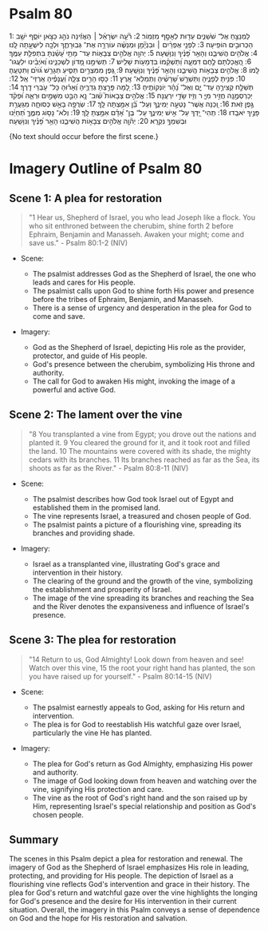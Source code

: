 # Psalm 80
1: לַמְנַצֵּ֥חַ אֶל־ שֹׁשַׁנִּ֑ים עֵד֖וּת לְאָסָ֣ף מִזְמֽוֹר׃
2: רֹ֘עֵ֤ה יִשְׂרָאֵ֨ל ׀ הַאֲזִ֗ינָה נֹהֵ֣ג כַּצֹּ֣אן יוֹסֵ֑ף יֹשֵׁ֖ב הַכְּרוּבִ֣ים הוֹפִֽיעָה׃
3: לִפְנֵ֤י אֶפְרַ֨יִם ׀ וּבִנְיָ֘מִ֤ן וּמְנַשֶּׁ֗ה עוֹרְרָ֥ה אֶת־ גְּבֽוּרָתֶ֑ךָ וּלְכָ֖ה לִישֻׁעָ֣תָה לָּֽנוּ׃
4: אֱלֹהִ֥ים הֲשִׁיבֵ֑נוּ וְהָאֵ֥ר פָּ֝נֶ֗יךָ וְנִוָּשֵֽׁעָה׃
5: יְהוָ֣ה אֱלֹהִ֣ים צְבָא֑וֹת עַד־ מָתַ֥י עָ֝שַׁ֗נְתָּ בִּתְפִלַּ֥ת עַמֶּֽךָ׃
6: הֶ֭אֱכַלְתָּם לֶ֣חֶם דִּמְעָ֑ה וַ֝תַּשְׁקֵ֗מוֹ בִּדְמָע֥וֹת שָׁלִֽישׁ׃
7: תְּשִׂימֵ֣נוּ מָ֭דוֹן לִשְׁכֵנֵ֑ינוּ וְ֝אֹיְבֵ֗ינוּ יִלְעֲגוּ־ לָֽמוֹ׃
8: אֱלֹהִ֣ים צְבָא֣וֹת הֲשִׁיבֵ֑נוּ וְהָאֵ֥ר פָּ֝נֶ֗יךָ וְנִוָּשֵֽׁעָה׃
9: גֶּ֭פֶן מִמִּצְרַ֣יִם תַּסִּ֑יעַ תְּגָרֵ֥שׁ גּ֝וֹיִ֗ם וַתִּטָּעֶֽהָ׃
10: פִּנִּ֥יתָ לְפָנֶ֑יהָ וַתַּשְׁרֵ֥שׁ שָׁ֝רָשֶׁ֗יהָ וַתְּמַלֵּא־ אָֽרֶץ׃
11: כָּסּ֣וּ הָרִ֣ים צִלָּ֑הּ וַ֝עֲנָפֶ֗יהָ אַֽרְזֵי־ אֵֽל׃
12: תְּשַׁלַּ֣ח קְצִירֶ֣הָ עַד־ יָ֑ם וְאֶל־ נָ֝הָ֗ר יֽוֹנְקוֹתֶֽיהָ׃
13: לָ֭מָּה פָּרַ֣צְתָּ גְדֵרֶ֑יהָ וְ֝אָר֗וּהָ כָּל־ עֹ֥בְרֵי דָֽרֶךְ׃
14: יְכַרְסְמֶ֣נָּֽה חֲזִ֣יר מִיָּ֑ ר וְזִ֖יז שָׂדַ֣י יִרְעֶֽנָּה׃
15: אֱלֹהִ֣ים צְבָאוֹת֮ שֽׁ֫וּב־ נָ֥א הַבֵּ֣ט מִשָּׁמַ֣יִם וּרְאֵ֑ה וּ֝פְקֹ֗ד גֶּ֣פֶן זֹֽאת׃
16: וְ֭כַנָּה אֲשֶׁר־ נָטְעָ֣ה יְמִינֶ֑ךָ וְעַל־ בֵּ֝֗ן אִמַּ֥צְתָּה לָּֽךְ׃
17: שְׂרֻפָ֣ה בָאֵ֣שׁ כְּסוּחָ֑ה מִגַּעֲרַ֖ת פָּנֶ֣יךָ יֹאבֵֽדוּ׃
18: תְּֽהִי־ יָ֭דְךָ עַל־ אִ֣ישׁ יְמִינֶ֑ךָ עַל־ בֶּן־ אָ֝דָ֗ם אִמַּ֥צְתָּ לָּֽךְ׃
19: וְלֹא־ נָס֥וֹג מִמֶּ֑ךָּ תְּ֝חַיֵּ֗נוּ וּבְשִׁמְךָ֥ נִקְרָֽא׃
20: יְה֘וָ֤ה אֱלֹהִ֣ים צְבָא֣וֹת הֲשִׁיבֵ֑נוּ הָאֵ֥ר פָּ֝נֶ֗יךָ וְנִוָּשֵֽׁעָה׃

{No text should occur before the first scene.}
# Imagery Outline of Psalm 80

## Scene 1: A plea for restoration

> "1 Hear us, Shepherd of Israel,     you who lead Joseph like a flock. You who sit enthroned between the cherubim,     shine forth 2 before Ephraim, Benjamin and Manasseh. Awaken your might;     come and save us." - Psalm 80:1-2 (NIV)

- Scene:
  - The psalmist addresses God as the Shepherd of Israel, the one who leads and cares for His people.
  - The psalmist calls upon God to shine forth His power and presence before the tribes of Ephraim, Benjamin, and Manasseh.
  - There is a sense of urgency and desperation in the plea for God to come and save.

- Imagery:
  - God as the Shepherd of Israel, depicting His role as the provider, protector, and guide of His people.
  - God's presence between the cherubim, symbolizing His throne and authority.
  - The call for God to awaken His might, invoking the image of a powerful and active God.

## Scene 2: The lament over the vine

> "8 You transplanted a vine from Egypt;     you drove out the nations and planted it. 9 You cleared the ground for it,     and it took root and filled the land. 10 The mountains were covered with its shade,     the mighty cedars with its branches. 11 Its branches reached as far as the Sea,     its shoots as far as the River." - Psalm 80:8-11 (NIV)

- Scene:
  - The psalmist describes how God took Israel out of Egypt and established them in the promised land.
  - The vine represents Israel, a treasured and chosen people of God.
  - The psalmist paints a picture of a flourishing vine, spreading its branches and providing shade.

- Imagery:
  - Israel as a transplanted vine, illustrating God's grace and intervention in their history.
  - The clearing of the ground and the growth of the vine, symbolizing the establishment and prosperity of Israel.
  - The image of the vine spreading its branches and reaching the Sea and the River denotes the expansiveness and influence of Israel's presence.

## Scene 3: The plea for restoration

> "14 Return to us, God Almighty!     Look down from heaven and see! Watch over this vine, 15     the root your right hand has planted,     the son you have raised up for yourself." - Psalm 80:14-15 (NIV)

- Scene:
  - The psalmist earnestly appeals to God, asking for His return and intervention.
  - The plea is for God to reestablish His watchful gaze over Israel, particularly the vine He has planted.

- Imagery:
  - The plea for God's return as God Almighty, emphasizing His power and authority.
  - The image of God looking down from heaven and watching over the vine, signifying His protection and care.
  - The vine as the root of God's right hand and the son raised up by Him, representing Israel's special relationship and position as God's chosen people.

## Summary

The scenes in this Psalm depict a plea for restoration and renewal. The imagery of God as the Shepherd of Israel emphasizes His role in leading, protecting, and providing for His people. The depiction of Israel as a flourishing vine reflects God's intervention and grace in their history. The plea for God's return and watchful gaze over the vine highlights the longing for God's presence and the desire for His intervention in their current situation. Overall, the imagery in this Psalm conveys a sense of dependence on God and the hope for His restoration and salvation.